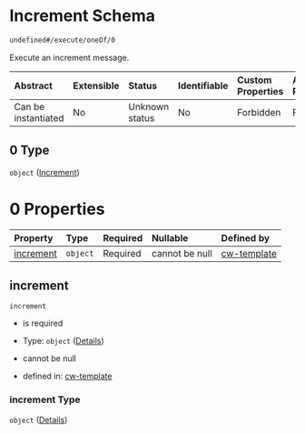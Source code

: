 # Increment Schema

```txt
undefined#/execute/oneOf/0
```

Execute an increment message.

| Abstract            | Extensible | Status         | Identifiable | Custom Properties | Additional Properties | Access Restrictions | Defined In                                                           |
| :------------------ | :--------- | :------------- | :----------- | :---------------- | :-------------------- | :------------------ | :------------------------------------------------------------------- |
| Can be instantiated | No         | Unknown status | No           | Forbidden         | Forbidden             | none                | [cw-template.json\*](schema/cw-template.json "open original schema") |

## 0 Type

`object` ([Increment](cw-template-executemsg-oneof-increment.md))

# 0 Properties

| Property                | Type     | Required | Nullable       | Defined by                                                                                                                      |
| :---------------------- | :------- | :------- | :------------- | :------------------------------------------------------------------------------------------------------------------------------ |
| [increment](#increment) | `object` | Required | cannot be null | [cw-template](cw-template-executemsg-oneof-increment-properties-increment.md "undefined#/execute/oneOf/0/properties/increment") |

## increment

`increment`

* is required

* Type: `object` ([Details](cw-template-executemsg-oneof-increment-properties-increment.md))

* cannot be null

* defined in: [cw-template](cw-template-executemsg-oneof-increment-properties-increment.md "undefined#/execute/oneOf/0/properties/increment")

### increment Type

`object` ([Details](cw-template-executemsg-oneof-increment-properties-increment.md))
